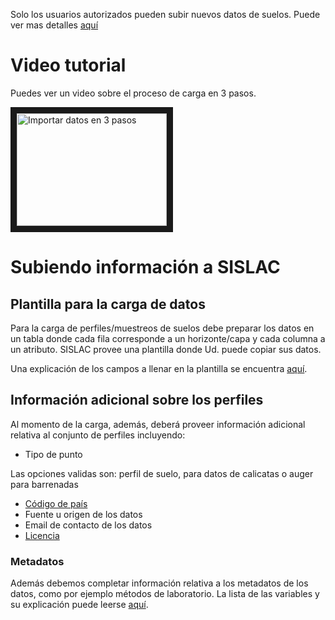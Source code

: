 Solo los usuarios autorizados pueden subir nuevos datos de suelos. Puede ver mas detalles [aquí](/user-auth-es.md)

# Video tutorial

Puedes ver un video sobre el proceso de carga en 3 pasos.

<a href="http://www.youtube.com/watch?feature=player_embedded&v=UCyRhIGDUKdIOw07Pd8pHxCw
" target="_blank"><img src="intro.svg" 
alt="Importar datos en 3 pasos" width="240" height="180" border="10" /></a>

# Subiendo información a SISLAC

## Plantilla para la carga de datos

Para la carga de perfiles/muestreos de suelos debe preparar los datos en un tabla donde cada fila corresponde a un horizonte/capa y cada columna a un atributo. SISLAC provee una plantilla donde Ud. puede copiar sus datos. 

Una explicación de los campos a llenar en la plantilla se encuentra [aquí](/template-es.md).

## Información adicional sobre los perfiles

Al momento de la carga, además, deberá proveer información adicional relativa al conjunto de perfiles incluyendo:

* Tipo de punto

Las opciones validas son: perfil de suelo, para datos de calicatas o auger para barrenadas 

* [Código de país](/country-code-en.md)
* Fuente u origen de los datos
* Email de contacto de los datos
* [Licencia](/licenses-es.md)

### Metadatos

Además debemos completar información relativa a los metadatos de los datos, como por ejemplo métodos de laboratorio. La lista de las variables y su explicación puede leerse [aquí](/metadata-es.md).








